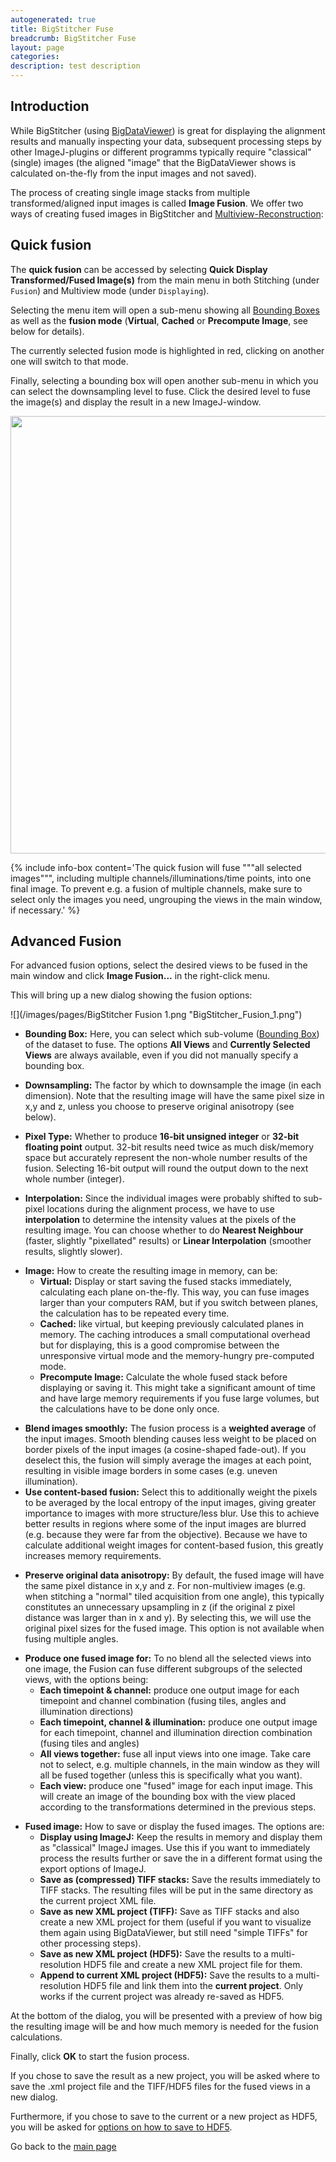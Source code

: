 ```yaml
---
autogenerated: true
title: BigStitcher Fuse
breadcrumb: BigStitcher Fuse
layout: page
categories: 
description: test description
---
```


Introduction
------------

While BigStitcher (using [BigDataViewer](BigDataViewer )) is great for displaying the alignment results and manually inspecting your data, subsequent processing steps by other ImageJ-plugins or different programms typically require "classical" (single) images (the aligned "image" that the BigDataViewer shows is calculated on-the-fly from the input images and not saved).

The process of creating single image stacks from multiple transformed/aligned input images is called **Image Fusion**. We offer two ways of creating fused images in BigStitcher and [Multiview-Reconstruction](Multiview-Reconstruction ):

Quick fusion
------------

The **quick fusion** can be accessed by selecting **Quick Display Transformed/Fused Image(s)** from the main menu in both Stitching (under `Fusion`) and Multiview mode (under `Displaying`).

Selecting the menu item will open a sub-menu showing all [Bounding Boxes](BigStitcher_BoundingBox ) as well as the **fusion mode** (**Virtual**, **Cached** or **Precompute Image**, see below for details).

The currently selected fusion mode is highlighted in red, clicking on another one will switch to that mode.

Finally, selecting a bounding box will open another sub-menu in which you can select the downsampling level to fuse. Click the desired level to fuse the image(s) and display the result in a new ImageJ-window.

<img src="/images/pages/BigStitcher Fusion Quick.png" width="700"/>

{% include info-box content='The quick fusion will fuse """all selected images""", including multiple channels/illuminations/time points, into one final image. To prevent e.g. a fusion of multiple channels, make sure to select only the images you need, ungrouping the views in the main window, if necessary.' %}

Advanced Fusion
---------------

For advanced fusion options, select the desired views to be fused in the main window and click **Image Fusion...** in the right-click menu.

This will bring up a new dialog showing the fusion options:

![](/images/pages/BigStitcher Fusion 1.png "BigStitcher_Fusion_1.png")

-   **Bounding Box:** Here, you can select which sub-volume ([Bounding Box](BigStitcher_BoundingBox )) of the dataset to fuse. The options **All Views** and **Currently Selected Views** are always available, even if you did not manually specify a bounding box.

<!-- -->

-   **Downsampling:** The factor by which to downsample the image (in each dimension). Note that the resulting image will have the same pixel size in x,y and z, unless you choose to preserve original anisotropy (see below).

<!-- -->

-   **Pixel Type:** Whether to produce **16-bit unsigned integer** or **32-bit floating point** output. 32-bit results need twice as much disk/memory space but accurately represent the non-whole number results of the fusion. Selecting 16-bit output will round the output down to the next whole number (integer).

<!-- -->

-   **Interpolation:** Since the individual images were probably shifted to sub-pixel locations during the alignment process, we have to use **interpolation** to determine the intensity values at the pixels of the resulting image. You can choose whether to do **Nearest Neighbour** (faster, slightly "pixellated" results) or **Linear Interpolation** (smoother results, slightly slower).

<!-- -->

-   **Image:** How to create the resulting image in memory, can be:
    -   **Virtual:** Display or start saving the fused stacks immediately, calculating each plane on-the-fly. This way, you can fuse images larger than your computers RAM, but if you switch between planes, the calculation has to be repeated every time.
    -   **Cached:** like virtual, but keeping previously calculated planes in memory. The caching introduces a small computational overhead but for displaying, this is a good compromise between the unresponsive virtual mode and the memory-hungry pre-computed mode.
    -   **Precompute Image:** Calculate the whole fused stack before displaying or saving it. This might take a significant amount of time and have large memory requirements if you fuse large volumes, but the calculations have to be done only once.

<!-- -->

-   **Blend images smoothly:** The fusion process is a **weighted average** of the input images. Smooth blending causes less weight to be placed on border pixels of the input images (a cosine-shaped fade-out). If you deselect this, the fusion will simply average the images at each point, resulting in visible image borders in some cases (e.g. uneven illumination).
-   **Use content-based fusion:** Select this to additionally weight the pixels to be averaged by the local entropy of the input images, giving greater importance to images with more structure/less blur. Use this to achieve better results in regions where some of the input images are blurred (e.g. because they were far from the objective). Because we have to calculate additional weight images for content-based fusion, this greatly increases memory requirements.

<!-- -->

-   **Preserve original data anisotropy:** By default, the fused image will have the same pixel distance in x,y and z. For non-multiview images (e.g. when stitching a "normal" tiled acquisition from one angle), this typically constitutes an unnecessary upsampling in z (if the original z pixel distance was larger than in x and y). By selecting this, we will use the original pixel sizes for the fused image. This option is not available when fusing multiple angles.

<!-- -->

-   **Produce one fused image for:** To no blend all the selected views into one image, the Fusion can fuse different subgroups of the selected views, with the options being:
    -   **Each timepoint & channel:** produce one output image for each timepoint and channel combination (fusing tiles, angles and illumination directions)
    -   **Each timepoint, channel & illumination:** produce one output image for each timepoint, channel and illumination direction combination (fusing tiles and angles)
    -   **All views together:** fuse all input views into one image. Take care not to select, e.g. multiple channels, in the main window as they will all be fused together (unless this is specifically what you want).
    -   **Each view:** produce one "fused" image for each input image. This will create an image of the bounding box with the view placed according to the transformations determined in the previous steps.

<!-- -->

-   **Fused image:** How to save or display the fused images. The options are:
    -   **Display using ImageJ:** Keep the results in memory and display them as "classical" ImageJ images. Use this if you want to immediately process the results further or save the in a different format using the export options of ImageJ.
    -   **Save as (compressed) TIFF stacks:** Save the results immediately to TIFF stacks. The resulting files will be put in the same directory as the current project XML file.
    -   **Save as new XML project (TIFF):** Save as TIFF stacks and also create a new XML project for them (useful if you want to visualize them again using BigDataViewer, but still need "simple TIFFs" for other processing steps).
    -   **Save as new XML project (HDF5):** Save the results to a multi-resolution HDF5 file and create a new XML project file for them.
    -   **Append to current XML project (HDF5):** Save the results to a multi-resolution HDF5 file and link them into the **current project**. Only works if the current project was already re-saved as HDF5.

At the bottom of the dialog, you will be presented with a preview of how big the resulting image will be and how much memory is needed for the fusion calculations.

Finally, click **OK** to start the fusion process.

If you chose to save the result as a new project, you will be asked where to save the .xml project file and the TIFF/HDF5 files for the fused views in a new dialog.

Furthermore, if you chose to save to the current or a new project as HDF5, you will be asked for [options on how to save to HDF5](BigStitcher_AutoLoader#Options_for_re-saving_as_HDF5 ).

Go back to the [main page](BigStitcher#Documentation )
